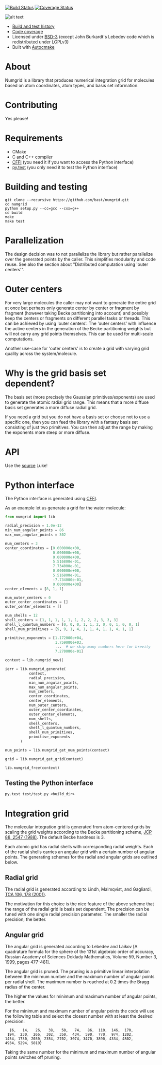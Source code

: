 [![Build Status](https://travis-ci.org/bast/numgrid.svg?branch=master)](https://travis-ci.org/bast/numgrid/builds)
[![Coverage Status](https://coveralls.io/repos/bast/numgrid/badge.png?branch=master)](https://coveralls.io/r/bast/numgrid?branch=master)

![alt text](https://github.com/bast/numgrid/raw/master/img/truegrid.jpg "numgrid")

- [Build and test history](https://travis-ci.org/bast/numgrid/builds)
- [Code coverage](https://coveralls.io/r/bast/numgrid)
- Licensed under [BSD-3](../master/LICENSE) (except John Burkardt's Lebedev code which is redistributed under LGPLv3)
- Built with [Autocmake](https://github.com/scisoft/autocmake)


# About

Numgrid is a library that produces numerical integration grid for molecules
based on atom coordinates, atom types, and basis set information.


# Contributing

Yes please!


# Requirements

- CMake
- C and C++ compiler
- [CFFI](https://cffi.readthedocs.org) (you need it if you want to access the Python interface)
- [py.test](http://pytest.org) (you only need it to test the Python interface)


# Building and testing

```
git clone --recursive https://github.com/bast/numgrid.git
cd numgrid
python setup.py --cc=gcc --cxx=g++
cd build
make
make test
```


# Parallelization

The design decision was to not parallelize the library but rather parallelize
over the generated points by the caller. This simplifies modularity and code
reuse.  See also the section about "Distributed computation using 'outer
centers'".


# Outer centers

For very large molecules the caller may not want to generate the entire grid at
once but perhaps only generate center by center or fragment by fragment
(however taking Becke partitioning into account) and possibly keep the centers
or fragments on different parallel tasks or threads. This can be achieved by
using 'outer centers'. The 'outer centers' with influence the active centers in
the generation of the Becke partitioning weights but will not carry any grid
points themselves. This can be used for multi-scale computations.

Another use-case for 'outer centers' is to create a grid with
varying grid quality across the system/molecule.


# Why is the grid basis set dependent?

The basis set (more precisely the Gaussian primitives/exponents) are used to
generate the atomic radial grid range. This means that a more diffuse basis set
generates a more diffuse radial grid.

If you need a grid but you do not have a basis set or choose not to use a
specific one, then you can feed the library with a fantasy basis set consisting
of just two primitives. You can then adjust the range by making the exponents
more steep or more diffuse.


# API

Use the [source](../master/api/numgrid.h) Luke!


# Python interface

The Python interface is generated using [CFFI](https://cffi.readthedocs.org).

As an example let us generate a grid for the water molecule:

```python
from numgrid import lib

radial_precision = 1.0e-12
min_num_angular_points = 86
max_num_angular_points = 302

num_centers = 3
center_coordinates = [0.000000e+00,
                      0.000000e+00,
                      0.000000e+00,
                      5.516800e-01,
                      7.734000e-01,
                      0.000000e+00,
                      5.516800e-01,
                      -7.734000e-01,
                      0.000000e+00]
center_elements = [8, 1, 1]

num_outer_centers = 0
outer_center_coordinates = []
outer_center_elements = []

num_shells = 12
shell_centers = [1, 1, 1, 1, 1, 1, 2, 2, 2, 3, 3, 3]
shell_l_quantum_numbers = [0, 0, 0, 1, 1, 2, 0, 0, 1, 0, 0, 1]
shell_num_primitives = [9, 9, 1, 4, 1, 1, 4, 1, 1, 4, 1, 1]

primitive_exponents = [1.172000e+04,
                       1.759000e+03,
                       ...  # we skip many numbers here for brevity
                       7.270000e-01]

context = lib.numgrid_new()

ierr = lib.numgrid_generate(
           context,
           radial_precision,
           min_num_angular_points,
           max_num_angular_points,
           num_centers,
           center_coordinates,
           center_elements,
           num_outer_centers,
           outer_center_coordinates,
           outer_center_elements,
           num_shells,
           shell_centers,
           shell_l_quantum_numbers,
           shell_num_primitives,
           primitive_exponents
       )

num_points = lib.numgrid_get_num_points(context)

grid = lib.numgrid_get_grid(context)

lib.numgrid_free(context)
```


## Testing the Python interface

```
py.test test/test.py <build_dir>
```

# Integration grid

The molecular integration grid is generated from atom-centered
grids by scaling the grid weights according
to the Becke partitioning scheme,
[JCP 88, 2547 (1988)](http://dx.doi.org/10.1063/1.454033).
The default Becke hardness is 3.

Each atomic grid has radial shells with corresponding radial weights.  Each of
the radial shells carries an angular grid with a certain number of angular
points. The generating schemes for the radial and angular grids are outlined
below.


## Radial grid

The radial grid is generated according to Lindh, Malmqvist, and Gagliardi,
[TCA 106, 178 (2001)](http://dx.doi.org/10.1007/s002140100263).

The motivation for this choice is the nice feature of the above scheme that the
range of the radial grid is basis set dependent. The precision can be tuned
with one single radial precision parameter.
The smaller the radial precision, the better.


## Angular grid

The angular grid is generated according to
Lebedev and Laikov
[A quadrature formula for the sphere of the 131st
algebraic order of accuracy,
Russian Academy of Sciences Doklady Mathematics,
Volume 59, Number 3, 1999, pages 477-481].

The angular grid is pruned.
The pruning is a primitive linear interpolation between the minimum number and
the maximum number of angular points per radial shell.
The maximum number is reached at 0.2 times the Bragg radius of the center.

The higher the values for minimum and maximum number of angular points, the better.

For the minimum and maximum number of angular points the code will use the following
table and select the closest number with at least the desired precision:

```
  {6,   14,   26,   38,   50,   74,   86,  110,  146,  170,
 194,  230,  266,  302,  350,  434,  590,  770,  974, 1202,
1454, 1730, 2030, 2354, 2702, 3074, 3470, 3890, 4334, 4802,
4934, 5294, 5810}
```

Taking the same number for the minimum and maximum number of angular points
switches off pruning.
